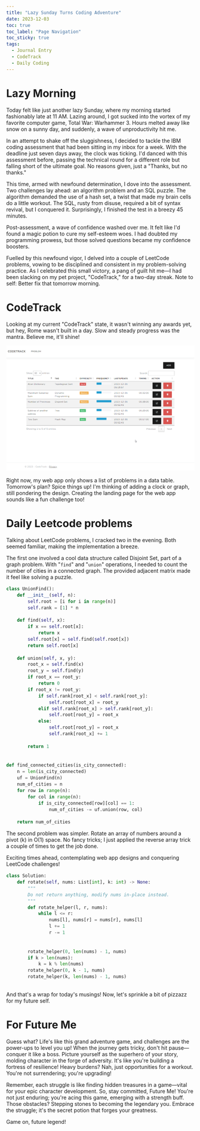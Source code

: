 ```yaml
---
title: "Lazy Sunday Turns Coding Adventure"
date: 2023-12-03
toc: true
toc_label: "Page Navigation"
toc_sticky: true
tags:
  - Journal Entry
  - CodeTrack
  - Daily Coding
---
```

# Lazy Morning
Today felt like just another lazy Sunday, where my morning started fashionably late at 11 AM. Lazing around, I got sucked into the vortex of my favorite computer game, Total War: Warhammer 3. Hours melted away like snow on a sunny day, and suddenly, a wave of unproductivity hit me.

In an attempt to shake off the sluggishness, I decided to tackle the IBM coding assessment that had been sitting in my inbox for a week. With the deadline just seven days away, the clock was ticking. I'd danced with this assessment before, passing the technical round for a different role but falling short of the ultimate goal. No reasons given, just a "Thanks, but no thanks."

This time, armed with newfound determination, I dove into the assessment. Two challenges lay ahead: an algorithm problem and an SQL puzzle. The algorithm demanded the use of a hash set, a twist that made my brain cells do a little workout. The SQL, rusty from disuse, required a bit of syntax revival, but I conquered it. Surprisingly, I finished the test in a breezy 45 minutes.

Post-assessment, a wave of confidence washed over me. It felt like I'd found a magic potion to cure my self-esteem woes. I had doubted my programming prowess, but those solved questions became my confidence boosters.

Fuelled by this newfound vigor, I delved into a couple of LeetCode problems, vowing to be disciplined and consistent in my problem-solving practice. As I celebrated this small victory, a pang of guilt hit me—I had been slacking on my pet project, "CodeTrack," for a two-day streak. Note to self: Better fix that tomorrow morning.

# CodeTrack
Looking at my current "CodeTrack" state, it wasn't winning any awards yet, but hey, Rome wasn't built in a day. Slow and steady progress was the mantra. Believe me, it'll shine!

![CodeTrack](/assets/images/2023-12-03_21-32-11-code-track-app.png)

Right now, my web app only shows a list of problems in a data table. Tomorrow's plan? Spice things up! I'm thinking of adding a clock or graph, still pondering the design. Creating the landing page for the web app sounds like a fun challenge too!

# Daily Leetcode problems
Talking about LeetCode problems, I cracked two in the evening. Both seemed familiar, making the implementation a breeze.

The first one involved a cool data structure called Disjoint Set, part of a graph problem. With "`find`" and "`union`" operations, I needed to count the number of cities in a connected graph. The provided adjacent matrix made it feel like solving a puzzle.

```python
class UnionFind():
    def __init__(self, n):
        self.root = [i for i in range(n)]
        self.rank = [1] * n
    
    def find(self, x):
        if x == self.root[x]:
            return x
        self.root[x] = self.find(self.root[x])
        return self.root[x]
    
    def union(self, x, y):
        root_x = self.find(x)
        root_y = self.find(y)
        if root_x == root_y:
            return 0
        if root_x != root_y:
            if self.rank[root_x] < self.rank[root_y]:
                self.root[root_x] = root_y
            elif self.rank[root_x] > self.rank[root_y]:
                self.root[root_y] = root_x
            else:
                self.root[root_y] = root_x
                self.rank[root_x] += 1

        return 1
        

def find_connected_cities(is_city_connected):
    n = len(is_city_connected)
    uf = UnionFind(n)
    num_of_cities = n
    for row in range(n):
        for col in range(n):
            if is_city_connected[row][col] == 1:
                num_of_cities -= uf.union(row, col)

    return num_of_cities
```

The second problem was simpler. Rotate an array of numbers around a pivot (k) in O(1) space. No fancy tricks; I just applied the reverse array trick a couple of times to get the job done.

Exciting times ahead, contemplating web app designs and conquering LeetCode challenges!

```python
class Solution:
    def rotate(self, nums: List[int], k: int) -> None:
        """
        Do not return anything, modify nums in-place instead.
        """
        def rotate_helper(l, r, nums):
            while l <= r:
                nums[l], nums[r] = nums[r], nums[l]
                l += 1
                r -= 1
        

        rotate_helper(0, len(nums) - 1, nums)
        if k > len(nums):
            k = k % len(nums)
        rotate_helper(0, k - 1, nums)
        rotate_helper(k, len(nums) - 1, nums)
        
```

And that's a wrap for today's musings! Now, let's sprinkle a bit of pizzazz for my future self.

# For Future Me
Guess what? Life's like this grand adventure game, and challenges are the power-ups to level you up! When the journey gets tricky, don't hit pause—conquer it like a boss. Picture yourself as the superhero of your story, molding character in the forge of adversity. It's like you're building a fortress of resilience! Heavy burdens? Nah, just opportunities for a workout. You're not surrendering; you're upgrading!

Remember, each struggle is like finding hidden treasures in a game—vital for your epic character development. So, stay committed, Future Me! You're not just enduring; you're acing this game, emerging with a strength buff. Those obstacles? Stepping stones to becoming the legendary you. Embrace the struggle; it's the secret potion that forges your greatness.

Game on, future legend!